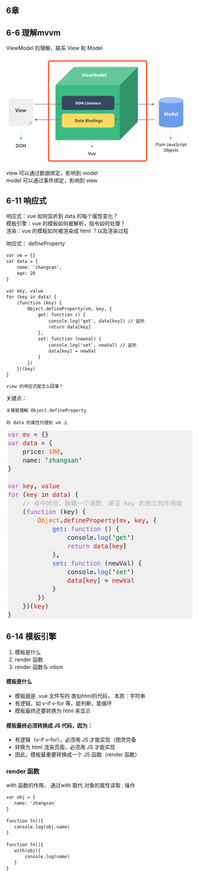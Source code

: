 ## 6章

## 6-6 理解mvvm


 ViewModel 的理解，联系 View 和 Model
	
	
![img](https://github.com/shipskunkun/interview-tips2/blob/master/images/6.png)

view 可以通过数据绑定，影响到 model  
model 可以通过事件绑定，影响到 view   


## 6-11 响应式

响应式：vue 如何监听到 data 的每个属性变化？  
模板引擎：vue 的模板如何被解析，指令如何处理？  
渲染：vue 的模板如何被渲染成 html ？以及渲染过程  

	
响应式： defineProperty

```
var vm = {}
var data = {
    name: 'zhangsan',
    age: 20
}

var key, value
for (key in data) {
    (function (key) {
        Object.defineProperty(vm, key, {
            get: function () {
                console.log('get', data[key]) // 监听
                return data[key]
            },
            set: function (newVal) {
                console.log('set', newVal) // 监听
                data[key] = newVal
            }
        })
    })(key)
}
```


	view 的响应式是怎么回事？
关键点：

	关键是理解 Object.defineProperty

	将 data 的属性代理到 vm 上


![img](https://github.com/shipskunkun/interview-tips2/blob/master/images/7.png)



## 6-14 模板引擎


1. 模板是什么  
2. render 函数  
3. render 函数与 vdom  


#### 模板是什么

+ 模板就是 .vue 文件写的 类似html的代码， 本质：字符串  
+ 有逻辑，如 v-if v-for 等，能判断，能循环  
+ 模板最终还要转换为 html 来显示  

#### 模板最终必须转换成 JS 代码，因为：  
+ 有逻辑（v-if v-for），必须用 JS 才能实现（图灵完备 
+ 转换为 html 渲染页面，必须用 JS 才能实现
+ 因此，模板最重要转换成一个 JS 函数（render 函数）



### render 函数

 with 函数的作用， 通过with 取代 对象的属性读取 . 操作
 
 ```
 var obj = {
 	name: 'zhangsan'
 }
 
 function fn(){
 	console.log(obj.name)
 }
 
 function fn(){
 	with(obj){
 		console.log(name)
 	}
 }
 ```



